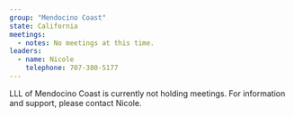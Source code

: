 ```yaml
---
group: "Mendocino Coast"
state: California
meetings:
  - notes: No meetings at this time.
leaders:
  - name: Nicole
    telephone: 707-380-5177
---
```

LLL of Mendocino Coast is currently not holding meetings. For information and support, please contact Nicole.